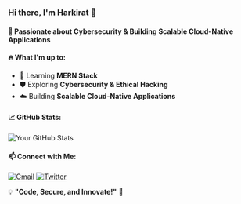 ### Hi there, I'm Harkirat 👋

#### 🚀 Passionate about Cybersecurity & Building Scalable Cloud-Native Applications

#### 🔥 What I'm up to:
- 🌱 Learning **MERN Stack** 
- 🛡️ Exploring **Cybersecurity & Ethical Hacking**
- ☁️ Building **Scalable Cloud-Native Applications**

#### 📈 GitHub Stats:
![Your GitHub Stats](https://github-readme-stats.vercel.app/api?username=harkirath1511&show_icons=true&theme=radical)


#### 📫 Connect with Me:
[![Gmail](https://img.shields.io/badge/Gmail-0077B5?style=for-the-badge&logo=gmail&logoColor=white)](mailto:singharkirath1511@gmail.com)
[![Twitter](https://img.shields.io/badge/Twitter-1DA1F2?style=for-the-badge&logo=twitter&logoColor=white)](https://x.com/harkirath_1511)


💡 **"Code, Secure, and Innovate!"** 🚀
